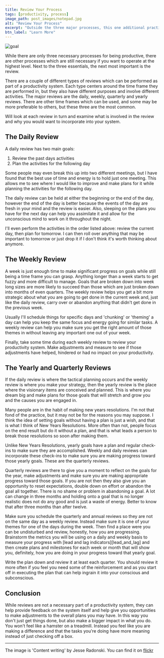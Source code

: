 ```yaml
---
title: Review Your Process
tags: [productivity, process]
image_path: post_images/notepad.jpg
alt: "Review Your Process"
excerpt: "Outside the three major processes, this one additional practice can have the greatest impact in your productivity and in your life."
btn_label: "Learn More"
---
```

![goal][image]

While there are only three necessary processes for being productive, there are other processes which are still necessary if you want to operate at the highest level. Next to the three essentials, the next most important is the review.

There are a couple of different types of reviews which can be performed as part of a productivity system. Each type centers around the time frame they are performed in, but they also have different purposes and involve different activities. The major reviews are the daily, weekly, quarterly and yearly reviews. There are other time frames which can be used, and some may be more preferable to others, but these three are the most common.

Will look at each review in turn and examine what is involved in the review and why you would want to incorporate into your system.

## The Daily Review

A daily review has two main goals:

1. Review the past days activities
2. Plan the activities for the following day

Some people may even break this up into two different meetings, but I have found that the best use of time and energy is to hold just one meeting. This allows me to see where I would like to improve and make plans for it while planning the activities for the following day. 

The daily review can be held at either the beginning or the end of the day, however the end of the day is better because the events of the day are fresh in your mind and the review is easier. Also, sleeping on the plans you have for the next day can help you assimilate it and allow for the unconscious mind to work on it throughout the night. 

I'll even perform the activities in the order listed above: review the current day, then plan for tomorrow. I can then roll over anything that may be important to tomorrow or just drop it if I don't think it's worth thinking about anymore.

## The Weekly Review

A week is just enough time to make significant progress on goals while still being a time frame you can grasp. Anything longer than a week starts to get fuzzy and more difficult to manage. Goals that are broken down into week long sizes are more likely to succeed than those which are just broken down into months of even quarters. The weekly review helps you get a bit more strategic about what you are going to get done in the current week and, just like the daily review, carry over or abandon anything that didn't get done in the previous week. 

Usually I'll schedule things for specific days and 'chunking' or 'theming' a day can help you keep the same focus and energy going for similar tasks. A weekly review can help you make sure you get the right amount of those themes in without leaving any important one out of your week.

Finally, take some time during each weekly review to review your productivity system. Make adjustments and measure to see if those adjustments have helped, hindered or had no impact on your productivity.

## The Yearly and Quarterly Reviews

If the daily review is where the tactical planning occurs and the weekly review is where you make your strategy, then the yearly review is the place where the visionary items are conceived and planned. This is where you dream big and make plans for those goals that will stretch and grow you and the causes you are engaged in.

Many people are in the habit of making new years resolutions. I'm not that fond of the practice, but it may not be for the reasons you may suppose. I think the idea of setting goals without having a plan is just a wish, and that is what I think of New Years Resolutions. More often than not, people focus on the end result but do it without a plan, and that is what leads a person to break those resolutions so soon after making them.

Unlike New Years Resolutions, yearly goals have a plan and regular check-ins to make sure they are accomplished. Weekly and daily reviews can incorporate these check-ins to make sure you are making progress toward those yearly goals. These are the quarterly reviews.

Quarterly reviews are there to give you a moment to reflect on the goals for the year, make adjustments and make sure you are making appropriate progress toward those goals. If you are not then they also give you an opportunity to reset expectations, double down on effort or abandon the goal all together. There is no shame or problem in abandoning a goal. A lot can change in three months and holding onto a goal that is no longer realistic does not do any good and is just a waste of energy. Better to know that after three months than after twelve.

Make sure you schedule the quarterly and annual reviews so they are not on the same day as a weekly review. Instead make sure it is one of your themes for one of the days during the week. Then find a place were you can be undisturbed and review, honestly, how you are progressing. Brainstorm the metrics you will be using on a daily and weekly basis to measure your progress with [lead and lag indicators][lead_and_lag] and then create plans and milestones for each week or month that will show you, definitely, how you are doing in your progress toward that yearly goal.

Write the plan down and review it at least each quarter. You should review it more often if you feel you need some of the reinforcement and as you start off in executing the plan that can help ingrain it into your conscious and subconscious.

## Conclusion

While reviews are not a necessary part of a productivity system, they can help provide feedback on the system itself and help give you opportunities to make adjustments to the overall plans you may have. In this way you don't just get things done, but also make a bigger impact in what you do. You won't feel like a hamster on a treadmill. Instead you feel like you are making a difference and that the tasks you're doing have more meaning instead of just checking off a box.

---
The image is 'Content writing' by Jesse Radonski. You can find it on [flickr][flickr]

[flickr]: https://www.flickr.com/photos/freshfullyrad/7687693390
[image]: post_images/notepad.jpg
